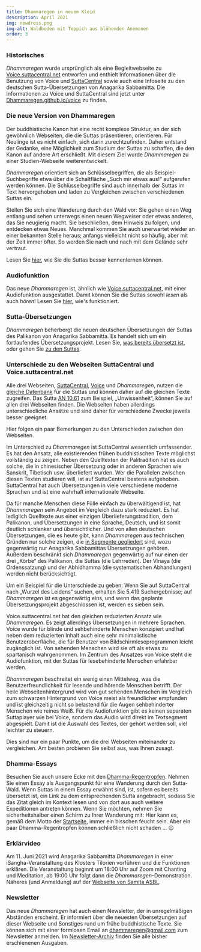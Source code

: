 ```yaml
---
title: Dhammaregen in neuem Kleid 
description: April 2021 
img: newdress.png
img-alt: Waldboden mit Teppich aus blühenden Anemonen
order: 3
---
```

### Historisches
*Dhammaregen* wurde ursprünglich als eine Begleitwebseite zu [Voice.suttacentral.net](https://voice.suttacentral.net) entworfen und enthielt Informationen über die Benutzung von Voice und [SuttaCentral](https://suttacentral.net) sowie auch eine Infoseite zu den deutschen Sutta-Übersetzungen von Anagarika Sabbamitta. Die Informationen zu Voice und SuttaCentral sind jetzt unter [Dhammaregen.github.io/voice](https://dhammaregen.github.io/voice) zu finden.

### Die neue Version von Dhammaregen
Der buddhistische Kanon hat eine recht komplexe Struktur, an der sich gewöhnlich Webseiten, die die Suttas präsentieren, orientieren. Für Neulinge ist es nicht einfach, sich darin zurechtzufinden. Daher entstand der Gedanke, eine Möglichkeit zum Studium der Suttas zu schaffen, die den Kanon auf andere Art erschließt. Mit diesem Ziel wurde *Dhammaregen* zu einer Studien-Webseite weiterentwickelt.

*Dhammaregen* orientiert sich an Schlüsselbegriffen, die als Beispiel-Suchbegriffe etwa über die Schaltfläche „Such mir etwas aus!“ aufgerufen werden können. Die Schlüsselbegriffe sind auch innerhalb der Suttas im Text hervorgehoben und laden zu Vergleichen zwischen verschiedenen Suttas ein.

Stellen Sie sich eine Wanderung durch den Wald vor: Sie gehen einen Weg entlang und sehen unterwegs einen neuen Wegweiser oder etwas anderes, das Sie neugierig macht. Sie beschließen, dem Hinweis zu folgen, und entdecken etwas Neues. Manchmal kommen Sie auch unerwartet wieder an einer bekannten Stelle heraus; anfangs vielleicht nicht so häufig, aber mit der Zeit immer öfter. So werden Sie nach und nach mit dem Gelände sehr vertraut.

Lesen Sie [hier](/wiki/Studium), wie Sie die Suttas besser kennenlernen können.

### Audiofunktion
Das neue *Dhammaregen* ist, ähnlich wie [Voice.suttacentral.net](https://voice.suttacentral.net), mit einer Audiofunktion ausgestattet. Damit können Sie die Suttas sowohl *lesen* als auch *hören*! Lesen Sie [hier](/Studium/Hören), wie's funktioniert.

### Sutta-Übersetzungen
*Dhammaregen* beherbergt die neuen deutschen Übersetzungen der Suttas des Palikanon von Anagarika Sabbamitta. Es handelt sich um ein fortlaufendes Übersetzungsprojekt. Lesen Sie, [was bereits übersetzt ist](/Übersetzung/Übersicht), oder gehen Sie [zu den Suttas](/suttas).

### Unterschiede zu den Webseiten SuttaCentral und Voice.suttacentral.net
Alle drei Webseiten, [SuttaCentral](https://suttacentral.net), [Voice](https://voice.suttacentral.net) und *Dhammaregen*, nutzen die [gleiche Datenbank](https://github.com/suttacentral/bilara-data) für die Suttas und können daher auf die gleichen Texte zugreifen. Das Sutta [AN 10.61](/suttas?search=an10.61%2Fde) zum Beispiel, „Unwissenheit“, können Sie auf allen drei Webseiten finden. Die Webseiten haben allerdings unterschiedliche Ansätze und sind daher für verschiedene Zwecke jeweils besser geeignet.

Hier folgen ein paar Bemerkungen zu den Unterschieden zwischen den Webseiten.

Im Unterschied zu *Dhammaregen* ist SuttaCentral wesentlich umfassender. Es hat den Ansatz, alle existierenden frühen buddhistischen Texte möglichst vollständig zu zeigen. Neben den Quelltexten der Palitradition hat es auch solche, die in chinesischer Übersetzung oder in anderen Sprachen wie Sanskrit, Tibetisch usw. überliefert wurden. Wer die Parallelen zwischen diesen Texten studieren will, ist auf SuttaCentral bestens aufgehoben. SuttaCentral hat auch Übersetzungen in viele verschiedene moderne Sprachen und ist eine wahrhaft internationale Webseite.

Da für manche Menschen diese Fülle einfach zu überwältigend ist, hat *Dhammaregen* sein Angebot im Vergleich dazu stark reduziert. Es hat lediglich Quelltexte aus einer einzigen Überlieferungstradition, dem Palikanon, und Übersetzungen in eine Sprache, Deutsch, und ist somit deutlich schlanker und übersichtlicher. Und von allen deutschen Übersetzungen, die es heute gibt, kann *Dhammaregen* aus technischen Gründen nur solche zeigen, die [in Segmente gegliedert](https://dhammaregen.github.io/voice/de/201-segmentierung) sind, wozu gegenwärtig nur Anagarika Sabbamittas Übersetzungen gehören. Außerdem beschränkt sich *Dhammaregen* gegenwärtig auf nur einen der drei „Körbe“ des Palikanon, die Suttas (die Lehrreden). Der Vinaya (die Ordenssatzung) und der Abhidhamma (die systematischen Abhandlungen) werden nicht berücksichtigt.

Um ein Beispiel für die Unterschiede zu geben: Wenn Sie auf SuttaCentral nach „Wurzel des Leidens“ suchen, erhalten Sie 5.419 Suchergebnisse; auf *Dhammaregen* ist es gegenwärtig eins, und wenn das geplante Übersetzungsprojekt abgeschlossen ist, werden es sieben sein.

Voice.suttacentral.net hat den gleichen reduzierten Ansatz wie *Dhammaregen*. Es zeigt allerdings Übersetzungen in mehrere Sprachen. Voice wurde für blinde und sehbehinderte Menschen konzipiert und hat neben dem reduzierten Inhalt auch eine sehr minimalistische Benutzeroberfläche, die für Benutzer von Bildschirmleseprogrammen leicht zugänglich ist. Von sehenden Menschen wird sie oft als etwas zu spartanisch wahrgenommen. Im Zentrum des Ansatzes von Voice steht die Audiofunktion, mit der Suttas für lesebehinderte Menschen erfahrbar werden.

*Dhammaregen* beschreitet ein wenig einen Mittelweg, was die Benutzerfreundlichkeit für lesende und hörende Menschen betrifft. Der helle Webseitenhintergrund wird von gut sehenden Menschen im Vergleich zum schwarzen Hintergrund von Voice meist als freundlicher empfunden und ist gleichzeitig nicht so belastend für die Augen sehbehinderter Menschen wie reines Weiß. Für die Audiofunktion gibt es keinen separaten Suttaplayer wie bei Voice, sondern das Audio wird direkt im Textsegment abgespielt. Damit ist die Auswahl des Textes, der gehört werden soll, viel leichter zu steuern.

Dies sind nur ein paar Punkte, um die drei Webseiten miteinander zu vergleichen. Am besten probieren Sie selbst aus, was Ihnen zusagt.

### Dhamma-Essays
Besuchen Sie auch unsere Ecke mit den [Dhamma-Regentropfen](/wiki/Tropfen). Nehmen Sie einen Essay als Ausgangspunkt für eine Wanderung durch den Sutta-Wald. Wenn Suttas in einem Essay erwähnt sind, ist, sofern es bereits übersetzt ist, ein Link zu dem entsprechenden Sutta angebracht, sodass Sie das Zitat gleich im Kontext lesen und von dort aus auch weitere Expeditionen antreten können. Wenn Sie möchten, nehmen Sie sicherheitshalber einen Schirm zu Ihrer Wanderung mit: Hier kann es, gemäß dem Motto der [Startseite](/wiki/welcome), immer ein bisschen feucht sein. Aber ein paar Dhamma-Regentropfen können schließlich nicht schaden … 😉

### Erklärvideo
Am 11. Juni 2021 wird Anagarika Sabbamitta *Dhammaregen* in einer iSangha-Veranstaltung des Klosters Tilorien vorführen und die Funktionen erklären. Die Veranstaltung beginnt um 18:00 Uhr auf Zoom mit Chanting und Meditation, ab 19:00 Uhr folgt dann die *Dhammaregen*-Demonstration. Näheres (und Anmeldung) auf der [Webseite von Samita ASBL](https://www.samita.be/de/2021/05/14/dhammaregen-presentation-by-anagarika-sabbamitta-on-friday-11th-june-18-00-20-00-cest-german-only/).

### Newsletter
Das neue *Dhammaregen* hat auch einen Newsletter, der in unregelmäßigen Abständen erscheint. Er informiert über die neuesten Übersetzungen auf dieser Webseite und Sonstiges rund um frühe buddhistische Texte. Sie können sich mit einer formlosen Email an [dhammaregen@gmail.com](mailto:dhammaregen@gmail.com) zum Newsletter anmelden. Im [Newsletter-Archiv](/wiki/news) finden Sie alle bisher erschienenen Ausgaben.
